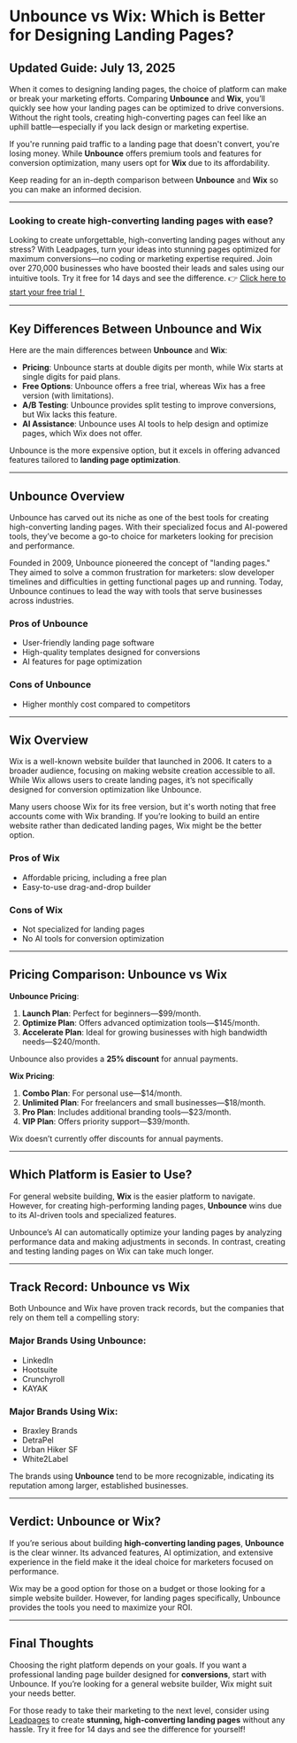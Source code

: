 # Unbounce vs Wix: Which is Better for Designing Landing Pages?

## Updated Guide: July 13, 2025

When it comes to designing landing pages, the choice of platform can make or break your marketing efforts. Comparing **Unbounce** and **Wix**, you’ll quickly see how your landing pages can be optimized to drive conversions. Without the right tools, creating high-converting pages can feel like an uphill battle—especially if you lack design or marketing expertise.

If you're running paid traffic to a landing page that doesn't convert, you're losing money. While **Unbounce** offers premium tools and features for conversion optimization, many users opt for **Wix** due to its affordability.

Keep reading for an in-depth comparison between **Unbounce** and **Wix** so you can make an informed decision.

---

### Looking to create high-converting landing pages with ease?

Looking to create unforgettable, high-converting landing pages without any stress? With Leadpages, turn your ideas into stunning pages optimized for maximum conversions—no coding or marketing expertise required. Join over 270,000 businesses who have boosted their leads and sales using our intuitive tools. Try it free for 14 days and see the difference. 👉 [Click here to start your free trial！](https://bit.ly/LEadPages)

---

## Key Differences Between Unbounce and Wix

Here are the main differences between **Unbounce** and **Wix**:

- **Pricing**: Unbounce starts at double digits per month, while Wix starts at single digits for paid plans.
- **Free Options**: Unbounce offers a free trial, whereas Wix has a free version (with limitations).
- **A/B Testing**: Unbounce provides split testing to improve conversions, but Wix lacks this feature.
- **AI Assistance**: Unbounce uses AI tools to help design and optimize pages, which Wix does not offer.

Unbounce is the more expensive option, but it excels in offering advanced features tailored to **landing page optimization**.

---

## Unbounce Overview

Unbounce has carved out its niche as one of the best tools for creating high-converting landing pages. With their specialized focus and AI-powered tools, they’ve become a go-to choice for marketers looking for precision and performance.

Founded in 2009, Unbounce pioneered the concept of "landing pages." They aimed to solve a common frustration for marketers: slow developer timelines and difficulties in getting functional pages up and running. Today, Unbounce continues to lead the way with tools that serve businesses across industries.

### Pros of Unbounce
- User-friendly landing page software
- High-quality templates designed for conversions
- AI features for page optimization

### Cons of Unbounce
- Higher monthly cost compared to competitors

---

## Wix Overview

Wix is a well-known website builder that launched in 2006. It caters to a broader audience, focusing on making website creation accessible to all. While Wix allows users to create landing pages, it’s not specifically designed for conversion optimization like Unbounce.

Many users choose Wix for its free version, but it's worth noting that free accounts come with Wix branding. If you’re looking to build an entire website rather than dedicated landing pages, Wix might be the better option.

### Pros of Wix
- Affordable pricing, including a free plan
- Easy-to-use drag-and-drop builder

### Cons of Wix
- Not specialized for landing pages
- No AI tools for conversion optimization

---

## Pricing Comparison: Unbounce vs Wix

**Unbounce Pricing**:
1. **Launch Plan**: Perfect for beginners—$99/month.
2. **Optimize Plan**: Offers advanced optimization tools—$145/month.
3. **Accelerate Plan**: Ideal for growing businesses with high bandwidth needs—$240/month.

Unbounce also provides a **25% discount** for annual payments.

**Wix Pricing**:
1. **Combo Plan**: For personal use—$14/month.
2. **Unlimited Plan**: For freelancers and small businesses—$18/month.
3. **Pro Plan**: Includes additional branding tools—$23/month.
4. **VIP Plan**: Offers priority support—$39/month.

Wix doesn’t currently offer discounts for annual payments.

---

## Which Platform is Easier to Use?

For general website building, **Wix** is the easier platform to navigate. However, for creating high-performing landing pages, **Unbounce** wins due to its AI-driven tools and specialized features.

Unbounce’s AI can automatically optimize your landing pages by analyzing performance data and making adjustments in seconds. In contrast, creating and testing landing pages on Wix can take much longer.

---

## Track Record: Unbounce vs Wix

Both Unbounce and Wix have proven track records, but the companies that rely on them tell a compelling story:

### Major Brands Using Unbounce:
- LinkedIn
- Hootsuite
- Crunchyroll
- KAYAK

### Major Brands Using Wix:
- Braxley Brands
- DetraPel
- Urban Hiker SF
- White2Label

The brands using **Unbounce** tend to be more recognizable, indicating its reputation among larger, established businesses.

---

## Verdict: Unbounce or Wix?

If you’re serious about building **high-converting landing pages**, **Unbounce** is the clear winner. Its advanced features, AI optimization, and extensive experience in the field make it the ideal choice for marketers focused on performance.

Wix may be a good option for those on a budget or those looking for a simple website builder. However, for landing pages specifically, Unbounce provides the tools you need to maximize your ROI.

---

## Final Thoughts

Choosing the right platform depends on your goals. If you want a professional landing page builder designed for **conversions**, start with Unbounce. If you’re looking for a general website builder, Wix might suit your needs better.

For those ready to take their marketing to the next level, consider using [Leadpages](https://bit.ly/LEadPages) to create **stunning, high-converting landing pages** without any hassle. Try it free for 14 days and see the difference for yourself!
